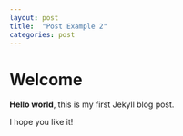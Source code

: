 ```yaml
---
layout: post
title:  "Post Example 2"
categories: post
---
```


# Welcome

**Hello world**, this is my first Jekyll blog post.

I hope you like it!